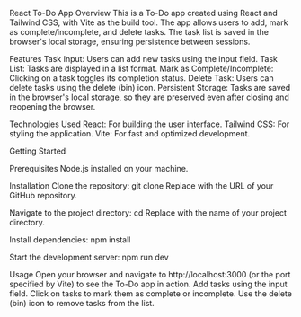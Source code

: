 React To-Do App
Overview
This is a To-Do app created using React and Tailwind CSS, with Vite as the build tool. The app allows users to add, mark as complete/incomplete, and delete tasks. The task list is saved in the browser's local storage, ensuring persistence between sessions.

Features
Task Input: Users can add new tasks using the input field.
Task List: Tasks are displayed in a list format.
Mark as Complete/Incomplete: Clicking on a task toggles its completion status.
Delete Task: Users can delete tasks using the delete (bin) icon.
Persistent Storage: Tasks are saved in the browser's local storage, so they are preserved even after closing and reopening the browser.

Technologies Used
React: For building the user interface.
Tailwind CSS: For styling the application.
Vite: For fast and optimized development.

Getting Started

Prerequisites
Node.js installed on your machine.

Installation
Clone the repository:
git clone <repository-url>
Replace <repository-url> with the URL of your GitHub repository.

Navigate to the project directory:
cd <repository-directory>
Replace <repository-directory> with the name of your project directory.

Install dependencies:
npm install

Start the development server:
npm run dev

Usage
Open your browser and navigate to http://localhost:3000 (or the port specified by Vite) to see the To-Do app in action.
Add tasks using the input field.
Click on tasks to mark them as complete or incomplete.
Use the delete (bin) icon to remove tasks from the list.
